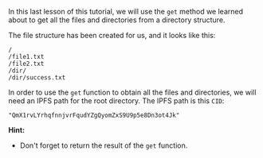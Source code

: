 In this last lesson of this tutorial, we will use the `get` method we learned about to get all the files and directories from a directory structure.

The file structure has been created for us, and it looks like this: 

```
/
/file1.txt
/file2.txt
/dir/
/dir/success.txt
```

In order to use the `get` function to obtain all the files and directories, we will need an IPFS path for the root directory. The IPFS path is this `CID`:

`"QmX1rvLYrhqfnnjvrFqudYZgQyomZxS9U9p5e8Dn3ot4Jk"`

**Hint:**
* Don't forget to return the result of the `get` function.